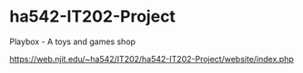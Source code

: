 # ha542-IT202-Project
Playbox - A toys and games shop

https://web.njit.edu/~ha542/IT202/ha542-IT202-Project/website/index.php
